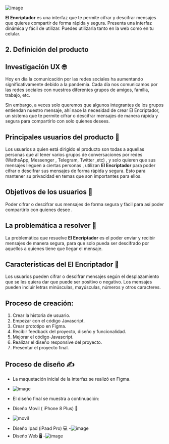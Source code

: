 ![image](https://user-images.githubusercontent.com/87873460/138712887-f21950e0-ccc2-4690-907d-d2e59252e1e2.png)

**El Encriptador** es una interfaz que te permite cifrar y descifrar mensajes que quieres compartir de forma rápida y segura. Presenta una interfaz dinámica y fácil de utilizar. Puedes utilizarla tanto en la web como en tu celular.

## 2. Definición del producto
## Investigación UX 🤓
Hoy en día la comunicación por las redes sociales ha aumentando significativamente debido a la pandemia. Cada día nos comunicamos por las redes sociales con nuestros diferentes grupos de amigos, familia, trabajo, etc. 

Sin embargo, a veces solo queremos que algunos integrantes de los grupos entiendan nuestro mensaje, ahí nace la necesidad de crear El Encriptador, un sistema que te permite cifrar o descifrar mensajes de manera rápida y segura para compartirlo con solo quienes desees.

## Principales usuarios del producto 🤳
Los usuarios a quien está dirigido el producto son todas a aquellas personas que al tener varios grupos de conversaciones por redes (WathsApp, Messenger , Telegram, Twitter ,etc) , y solo quieren que sus  mensajes lleguen a ciertas personas , utilizan **El Encriptador** para poder cifrar o descifrar sus mensajes de forma rápida y segura. Esto para mantener su privacidad en temas que son importantes para ellos.

## Objetivos de los usuarios 🎯
Poder cifrar o descifrar sus mensajes de forma segura y fácil para así poder compartirlo con quienes desee .

## La problemática a resolver 🤔
La problemática que resuelve **El Encriptador** es el poder enviar y recibir mensajes de manera segura, para que solo pueda ser descifrado por aquellos a quienes tiene que llegar el mensaje.

## Características del **El Encriptador** 🤫
Los usuarios pueden cifrar o descifrar mensajes según el desplazamiento que se les quiera dar que puede ser positivo o negativo. Los mensajes pueden incluir letras minúsculas, mayúsculas, números y otros caracteres. 

## Proceso de creación:
1. Crear la historia de usuario.
2. Empezar con el código Javascript.
3. Crear prototipo en Figma.
4. Recibir feedback del proyecto, diseño y funcionalidad.
5. Mejorar el código Javascript.
6. Realizar el diseño responsive del proyecto.
7. Presentar el proyecto final.

## Proceso de diseño ✍
* La maquetación inicial de la interfaz se realizó en Figma.
- ![image](https://user-images.githubusercontent.com/87873460/138711320-18a0ae72-71eb-4a1c-9c89-11147ccd4e25.png)

- El diseño final se muestra a continuación:

* Diseño Movil ( iPhone 8 Plus) 📱
- ![movil](https://user-images.githubusercontent.com/87873460/138707374-638d0c76-6321-4f22-ac4a-ea2519223a3f.png)
* Diseño Ipad (iPaad Pro) 💻
 -![image](https://user-images.githubusercontent.com/87873460/138707578-c143c3ae-65d4-40f7-95a7-51eb4abdfe7c.png)
* Diseño Web 🖥
 -![image](https://user-images.githubusercontent.com/87873460/138707923-2b69974c-0d2c-494f-bfc2-86c0f364f524.png)








